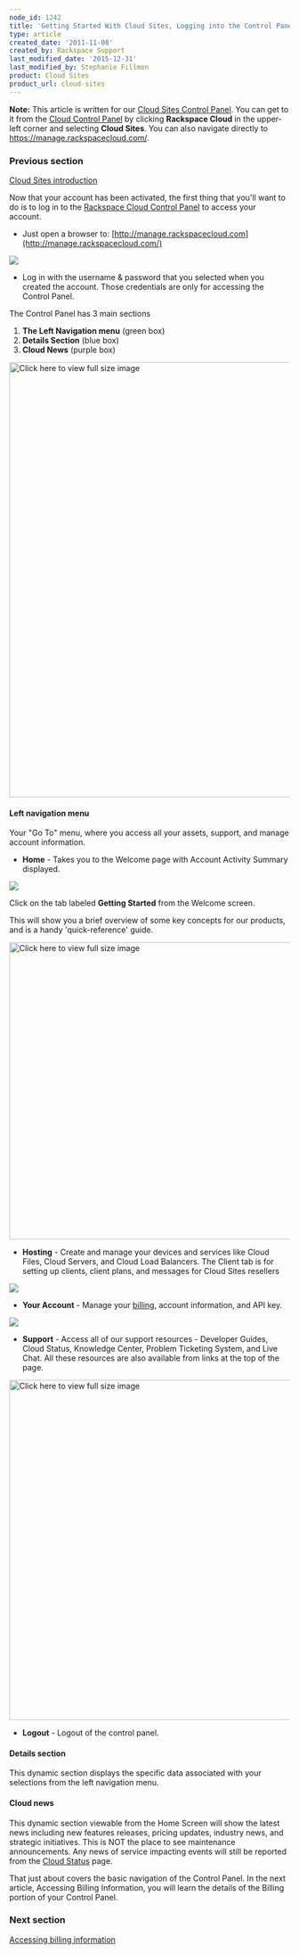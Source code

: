 ```yaml
---
node_id: 1242
title: 'Getting Started With Cloud Sites, Logging into the Control Panel'
type: article
created_date: '2011-11-08'
created_by: Rackspace Support
last_modified_date: '2015-12-31'
last_modified_by: Stephanie Fillmon
product: Cloud Sites
product_url: cloud-sites
---
```


**Note:** This article is written for our [Cloud Sites Control Panel](https://manage.rackspacecloud.com/). You can get to it from the [Cloud Control Panel](https://mycloud.rackspace.com) by clicking **Rackspace Cloud** in the upper-left corner and selecting **Cloud Sites**. You can also navigate directly to <https://manage.rackspacecloud.com/>.

### Previous section

[Cloud Sites introduction](/how-to/cloud-sites)

Now that your account has been activated, the first thing that you'll
want to do is to log in to the [Rackspace Cloud Control Panel](http://manage.rackspacecloud.com/) to access your account.

-   Just open a browser to:
     [http://manage.rackspacecloud.com](http://manage.rackspacecloud.com/)

  ![](http://c739518.r18.cf2.rackcdn.com/login2.png)

-   Log in with the username & password that you selected when you
    created the account. Those credentials are only for accessing the
    Control Panel.

The Control Panel has 3 main sections

1.  **The Left Navigation menu** (green box)
2.  **Details Section** (blue box)
3.  **Cloud News** (purple box)

[<img src="http://c739518.r18.cf2.rackcdn.com/CP3Colors2.png" title="Click here to view full size image" alt="Click here to view full size image" width="1463" height="780" />](http://c739518.r18.cf2.rackcdn.com/CP3Colors2.png)

#### Left navigation menu

Your "Go To" menu, where you access all your assets, support, and manage
account information.

-   **Home** - Takes you to the Welcome page with Account Activity
    Summary displayed.

  ![](http://c739518.r18.cf2.rackcdn.com/gettingstartedhighlight.png)

  Click on the tab labeled **Getting Started** from the Welcome screen.

  This will show you a brief overview of some key concepts for our
products, and is a handy 'quick-reference' guide.

  [<img src="http://c806394.r94.cf2.rackcdn.com/gettingstarted.png" title="Click here to view full size image" alt="Click here to view full size image" width="1248" height="533" />](http://c806394.r94.cf2.rackcdn.com/gettingstarted.png)

-   **Hosting** - Create and manage your devices and services like Cloud
    Files, Cloud Servers, and Cloud Load Balancers.  The Client tab is
    for setting up clients, client plans, and messages for Cloud Sites
    resellers

  ![](http://c806394.r94.cf2.rackcdn.com/hosting.png)

-   **Your Account** - Manage
    your [billing](/how-to/billing-services-overview),
    account information, and API key.

  ![](http://c739518.r18.cf2.rackcdn.com/YourAccount.png)

-   **Support** - Access all of our support resources - Developer
    Guides, Cloud Status, Knowledge Center, Problem Ticketing System,
    and Live Chat.  All these resources are also available from links at
    the top of the page.

  [<img src="http://c739518.r18.cf2.rackcdn.com/Support.png" title="Click here to view full size image" alt="Click here to view full size image" width="1340" height="610" />](http://c739518.r18.cf2.rackcdn.com/Support.png)

-   **Logout** - Logout of the control panel.

#### Details section

This dynamic section displays the specific data associated with your
selections from the left navigation menu.

#### Cloud news

This dynamic section viewable from the Home Screen will show the latest
news including new features releases, pricing updates, industry news,
and strategic initiatives. This is NOT the place to see maintenance
announcements.  Any news of service impacting events will still be
reported from the [Cloud Status](http://status.rackspacecloud.com/) page.

That just about covers the basic navigation of the Control Panel. In
the next article, Accessing Billing Information, you will learn the
details of the Billing portion of your Control Panel.

### Next section

[Accessing billing information](/how-to/getting-started-with-cloud-sites-accessing-billing-information)

